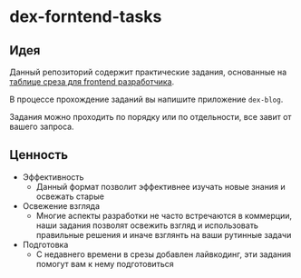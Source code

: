 # dex-forntend-tasks

## Идея

Данный репозиторий содержит практические задания, основанные на [таблице среза для frontend разработчика](https://docs.google.com/spreadsheets/d/1mfoRPX_VCpKrAA3xqbIjbmLDqv92OOYxrfV_bdp6c7I/edit?gid=54205679#gid=54205679).

В процессе прохождение заданий вы напишите приложение `dex-blog`.

Задания можно проходить по порядку или по отдельности, все завит от вашего запроса.

## Ценность

- Эффективность
  - Данный формат позволит эффективнее изучать новые знания и освежать старые
- Освежение взгляда
  - Многие аспекты разработки не часто встречаются в коммерции, наши задания позволят освежить взгляд и использовать правильные решения и иначе взглянть на ваши рутинные задачи
- Подготовка
  - С недавнего времени в срезы добавлен лайвкодинг, эти задания помогут вам к нему подготовиться
